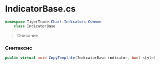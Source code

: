 
# IndicatorBase.cs
```csharp
namespace TigerTrade.Chart.Indicators.Common  
    class IndicatorBase
```

> Описание

### Синтаксис
```csharp
public virtual void CopyTemplate(IndicatorBase indicator, bool style)
```

